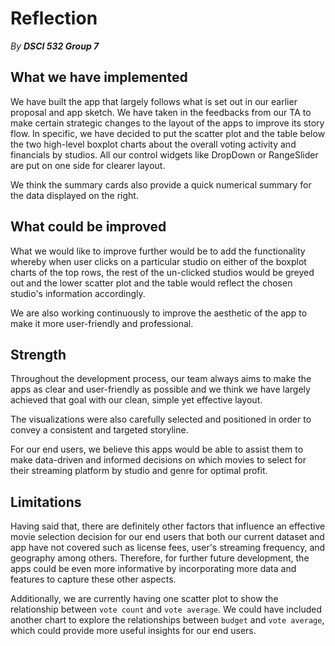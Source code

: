 # Reflection

*By **DSCI 532 Group 7***

## What we have implemented
We have built the app that largely follows what is set out in our earlier proposal and app sketch. We have taken in the feedbacks from our TA to make certain strategic changes to the layout of the apps to improve its story flow. In specific, we have decided to put the scatter plot and the table below the two high-level boxplot charts about the overall voting activity and financials by studios. All our control widgets like DropDown or RangeSlider are put on one side for clearer layout.

We think the summary cards also provide a quick numerical summary for the data displayed on the right.

## What could be improved
What we would like to improve further would be to add the functionality whereby when user clicks on a particular studio on either of the boxplot charts of the top rows, the rest of the un-clicked studios would be greyed out and the lower scatter plot and the table would reflect the chosen studio's information accordingly.

We are also working continuously to improve the aesthetic of the app to make it more user-friendly and professional.

## Strength
Throughout the development process, our team always aims to make the apps as clear and user-friendly as possible and we think we have largely achieved that goal with our clean, simple yet effective layout.

The visualizations were also carefully selected and positioned in order to convey a consistent and targeted storyline.

For our end users, we believe this apps would be able to assist them to make data-driven and informed decisions on which movies to select for their streaming platform by studio and genre for optimal profit.

## Limitations

Having said that, there are definitely other factors that influence an effective movie selection decision for our end users that both our current dataset and app have not covered such as license fees, user's streaming frequency, and geography among others. Therefore, for further future development, the apps could be even more informative by incorporating more data and features to capture these other aspects.

Additionally, we are currently having one scatter plot to show the relationship between `vote count` and `vote average`. We could have included another chart to explore the relationships between `budget` and `vote average`, which could provide more useful insights for our end users. 





